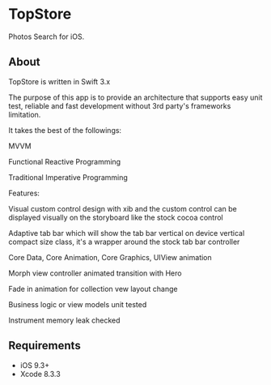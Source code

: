 # TopStore

Photos Search for iOS.

## About

TopStore is written in Swift 3.x

The purpose of this app is to provide an architecture that supports easy unit test, reliable and fast development without 3rd party's frameworks limitation.

It takes the best of the followings:

MVVM

Functional Reactive Programming

Traditional Imperative Programming 

Features:

Visual custom control design with xib and the custom control can be displayed visually on the storyboard like the stock cocoa control

Adaptive tab bar which will show the tab bar vertical on device vertical compact size class, it's a wrapper around the stock tab bar controller

Core Data, Core Animation, Core Graphics, UIView animation

Morph view controller animated transition with Hero

Fade in animation for collection vew layout change

Business logic or view models unit tested

Instrument memory leak checked

## Requirements

- iOS 9.3+
- Xcode 8.3.3
